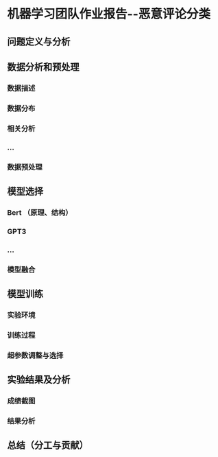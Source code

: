 # 机器学习团队作业报告--恶意评论分类

## 问题定义与分析

## 数据分析和预处理

### 数据描述

### 数据分布

### 相关分析

### ...

### 数据预处理

## 模型选择

### Bert （原理、结构）

### GPT3

### ...

### 模型融合

## 模型训练

### 实验环境

### 训练过程

### 超参数调整与选择


## 实验结果及分析

### 成绩截图

### 结果分析

## 总结（分工与贡献）
